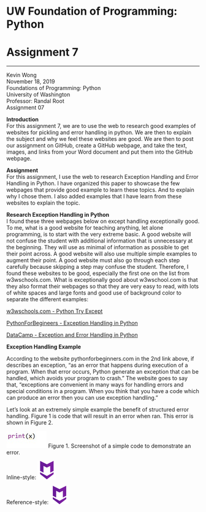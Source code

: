# UW Foundation of Programming: Python
# Assignment 7
---
Kevin Wong<br/>
November 18, 2019<br/>
Foundations of Programming: Python<br/>
University of Washington<br/>
Professor: Randal Root<br/>
Assignment 07<br/>

**Introduction**<br/>
For this assignment 7, we are to use the web to research good examples of websites for pickling and error handling in python. We are then to explain the subject and why we feel these websites are good. We are then to post our assignment on GitHub, create a GitHub webpage, and take the text, images, and links from your Word document and put them into the GitHub webpage.

**Assignment**<br/>
For this assignment, I use the web to research Exception Handling and Error Handling in Python. I have organized this paper to showcase the few webpages that provide good example to learn these topics. And to explain why I chose them. I also added examples that I have learn from these websites to explain the topic. 

**Research Exception Handling in Python**<br/>
I found these three webpages below on except handling exceptionally good. To me, what is a good website for teaching anything, let alone programming, is to start with the very extreme basic. A good website will not confuse the student with additional information that is unnecessary at the beginning. They will use as minimal of information as possible to get their point across. A good website will also use multiple simple examples to augment their point. A good website must also go through each step carefully because skipping a step may confuse the student. Therefore, I found these websites to be good, especially the first one on the list from w3wschools.com. What is exceptionally good about w3wschool.com is that they also format their webpages so that they are very easy to read, with lots of white spaces and large fonts and good use of background color to separate the different examples:

[w3wschools.com - Python Try Except](https://www.w3schools.com/python/python_try_except.asp)

[PythonForBegineers - Exception Handling in Python](https://www.pythonforbeginners.com/error-handling/exception-handling-in-python)

[DataCamp - Exception and Error Handling in Python](https://www.datacamp.com/community/tutorials/exception-handling-python)

**Exception Handling Example**

According to the website pythonforbeginners.com in the 2nd link above, if describes an exception, “as an error that happens during execution of a program. When that
error occurs, Python generate an exception that can be handled, which avoids your
program to crash.” The website goes to say that, “exceptions are convenient in many ways for handling errors and special conditions in a program. When you think that you have a code which can produce an error then you can use exception handling.”

Let’s look at an extremely simple example the benefit of structured error handling. Figure 1 is code that will result in an error when ran. This error is shown in Figure 2.

![alt text](https://raw.githubusercontent.com/mynameiswong/IntroToProg-Python-Mod07/master/docs/Figure1.jpg "Figure1")
Figure 1. Screenshot of a simple code to demonstrate an error.

Inline-style: 
![alt text](https://github.com/adam-p/markdown-here/raw/master/src/common/images/icon48.png "Logo Title Text 1")

Reference-style: 
![alt text][logo]

[logo]: https://github.com/adam-p/markdown-here/raw/master/src/common/images/icon48.png "Logo Title Text 2"




